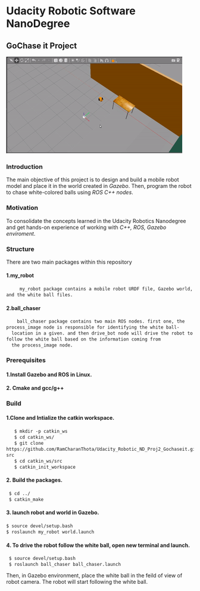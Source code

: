 # Udacity Robotic Software NanoDegree
## GoChase it Project

![](gochaseit.gif)

### Introduction
The main objective of this project is to design and build a mobile robot model and place it in the world created in _Gazebo_. Then, program the robot to chase white-colored balls using _ROS C++ nodes_.

### Motivation
To consolidate the concepts learned in the Udacity Robotics Nanodegree and get hands-on experience of working with _C++, ROS, Gazebo enviroment_.

### Structure

There are two main packages within this repository

#### 1.my_robot
         my_robot package contains a mobile robot URDF file, Gazebo world, and the white ball files. 
#### 2.ball_chaser
        ball_chaser package contains two main ROS nodes. first one, the process_image node is responsible for identifying the white ball-
      location in a given. and then drive_bot node will drive the robot to follow the white ball based on the information coming from 
      the process_image node. 
      
### Prerequisites 

#### 1.Install Gazebo and ROS in Linux.

#### 2. Cmake and gcc/g++

### Build

#### 1.Clone and Intialize the catkin workspace.
    
    
       $ mkdir -p catkin_ws
       $ cd catkin_ws/
       $ git clone https://github.com/RamCharanThota/Udacity_Robotic_ND_Proj2_Gochaseit.git src
       $ cd catkin_ws/src
       $ catkin_init_workspace 
    
#### 2. Build the packages.
     
     
     $ cd ../
     $ catkin_make
     
     
#### 3. launch robot and world in Gazebo.
    
    
    $ source devel/setup.bash
    $ roslaunch my_robot world.launch 
    
#### 4. To drive the robot follow the white ball, open new terminal and launch.
     
     
     $ source devel/setup.bash
     $ roslaunch ball_chaser ball_chaser.launch
     
     
 Then, in Gazebo environment, place the white ball in the feild of view of robot camera.  The robot will start following the white ball.   

